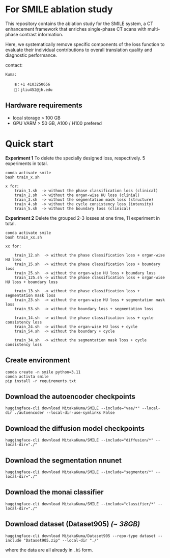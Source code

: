 # For SMILE ablation study

This repository contains the ablation study for the SMILE system, a CT enhancement framework that enriches single-phase CT scans with multi-phase contrast information.

Here, we systematically remove specific components of the loss function to evaluate their individual contributions to overall translation quality and diagnostic performance.

contact:
```
Kuma:

    ☎️：+1 4103250656
    📧：jliu452@jh.edu
```
## Hardware requirements
* local storage > 100 GB
* GPU VARM > 50 GB, A100 / H100 prefered


# Quick start

**Experiment 1**
To delete the specially designed loss, respectively. 5 experiments in total.
```
conda activate smile
bash train_x.sh

x for:
    train_1.sh  -> without the phase classification loss (clinical)
    train_2.sh  -> without the organ-wise HU loss (clinial)
    train_3.sh  -> without the segmentation mask loss (structure)
    train_4.sh  -> without the cycle consistency loss (intensity)
    train_5.sh  -> without the boundary loss (clinical)
```

**Experiment 2**
Delete the grouped 2-3 losses at one time, 11 experiment in total.

```
conda activate smile
bash train_xx.sh

xx for:

    train_12.sh  -> without the phase classification loss + organ-wise HU loss 
    train_15.sh  -> without the phase classification loss + boundary loss
    train_25.sh  -> without the organ-wise HU loss + boundary loss
    train_125.sh -> without the phase classification loss + organ-wise HU loss + boundary loss

    train_13.sh  -> without the phase classification loss + segmentation mask loss
    train_23.sh  -> without the organ-wise HU loss + segmentation mask loss
    train_53.sh  -> without the boundary loss + segmentation loss

    train_14.sh  -> without the phase classification loss + cycle consistency loss
    train_24.sh  -> without the organ-wise HU loss + cycle
    train_54.sh  -> without the boundary + cycle
    
    train_34.sh  -> without the segmentation mask loss + cycle consistency loss 
```
## Create environment
```
conda create -n smile python=3.11
conda activta smile
pip install -r requirements.txt
```


## Download the autoencoder checkpoints
```
huggingface-cli download MitakaKuma/SMILE --include="vae/*" --local-dir ./autoencoder --local-dir-use-symlinks False
```

## Download the diffusion model checkpoints
```
huggingface-cli download MitakaKuma/SMILE --include="diffusion/*" --local-dir="./"
```

## Download the segmentation nnunet
```
huggingface-cli download MitakaKuma/SMILE --include="segmenter/*" --local-dir="./"
```

## Download the monai classifier
```
huggingface-cli download MitakaKuma/SMILE --include="classifier/*" --local-dir="./"
```


## Download dataset (Dataset905) *(~ 38GB)*
```
huggingface-cli download MitakaKuma/Dataset905 --repo-type dataset --include "Dataset905.zip" --local-dir "./"
```

where the data are all already in `.h5` form.